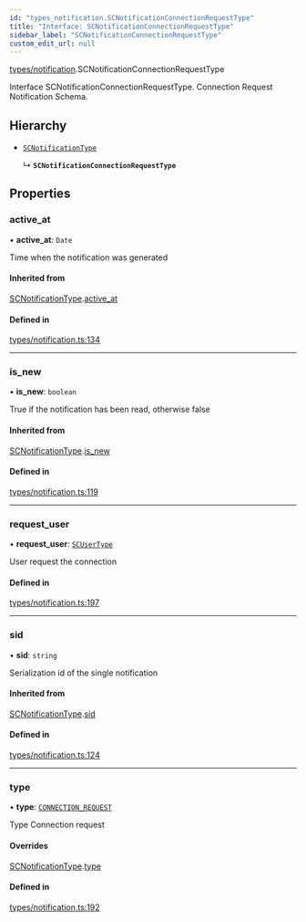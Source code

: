 ```yaml
---
id: "types_notification.SCNotificationConnectionRequestType"
title: "Interface: SCNotificationConnectionRequestType"
sidebar_label: "SCNotificationConnectionRequestType"
custom_edit_url: null
---
```


[types/notification](../modules/types_notification).SCNotificationConnectionRequestType

Interface SCNotificationConnectionRequestType.
Connection Request Notification Schema.

## Hierarchy

- [`SCNotificationType`](types_notification.SCNotificationType)

  ↳ **`SCNotificationConnectionRequestType`**

## Properties

### active\_at

• **active\_at**: `Date`

Time when the notification was generated

#### Inherited from

[SCNotificationType](types_notification.SCNotificationType).[active_at](types_notification.SCNotificationType#active_at)

#### Defined in

[types/notification.ts:134](https://github.com/selfcommunity/community-ui/blob/9148e4e/packages/sc-core/src/types/notification.ts#L134)

___

### is\_new

• **is\_new**: `boolean`

True if the notification has been read, otherwise false

#### Inherited from

[SCNotificationType](types_notification.SCNotificationType).[is_new](types_notification.SCNotificationType#is_new)

#### Defined in

[types/notification.ts:119](https://github.com/selfcommunity/community-ui/blob/9148e4e/packages/sc-core/src/types/notification.ts#L119)

___

### request\_user

• **request\_user**: [`SCUserType`](types_user.SCUserType)

User request the connection

#### Defined in

[types/notification.ts:197](https://github.com/selfcommunity/community-ui/blob/9148e4e/packages/sc-core/src/types/notification.ts#L197)

___

### sid

• **sid**: `string`

Serialization id of the single notification

#### Inherited from

[SCNotificationType](types_notification.SCNotificationType).[sid](types_notification.SCNotificationType#sid)

#### Defined in

[types/notification.ts:124](https://github.com/selfcommunity/community-ui/blob/9148e4e/packages/sc-core/src/types/notification.ts#L124)

___

### type

• **type**: [`CONNECTION_REQUEST`](../enums/types_notification.SCNotificationTypologyType#connection_request)

Type Connection request

#### Overrides

[SCNotificationType](types_notification.SCNotificationType).[type](types_notification.SCNotificationType#type)

#### Defined in

[types/notification.ts:192](https://github.com/selfcommunity/community-ui/blob/9148e4e/packages/sc-core/src/types/notification.ts#L192)
